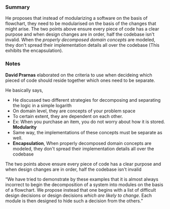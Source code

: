 

### Summary

He proposes that instead of modularizing a software on the basis of flowchart, they need to be modularised on the basis of the changes that might arise. The two points above ensure every piece of code has a clear purpose and when design changes are in order, half the codebase isn't invalid. When the *properly decomposed domain concepts* are modeled, they don't spread their implementation details all over the codebase (This exhibits the encapsulation). 

### Notes
**David Prarnas** elaborated on the criteria to use when decideing which pieced of code should reside together which ones need to be separate.

He basically says,
- He discussed two different strategies for decomposing and separating the logic in a simple logarith
- On domain level, they are concepts of your problem space
- To certain extent, they are dependent on each other.
- Ex: When you purchase an item, you do not worry about how it is stored. **Modularity**
- Same way, the implementations of these concepts must be separate as well.
- **Encapsulation**, When properly decomposed domain concepts are modeled, they don't spread their implementation details all over the codebase

The two points above ensure every piece of code has a clear purpose and when design changes are in order, half the codebase isn't invalid

>
“We have tried to demonstrate by these examples that it is almost always incorrect to begin the decomposition of a system into modules on the basis of a flowchart. We propose instead that one begins with a list of difficult design decisions or design decisions _which are likely to change_. Each module is then designed to hide such a decision from the others.”
>

